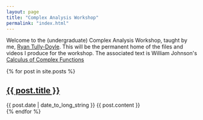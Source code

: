 ```yaml
---
layout: page
title: "Complex Analysis Workshop"
permalink: "index.html"
---
```




Welcome to the (undergraduate) Complex Analysis Workshop, taught by me, [Ryan Tully-Doyle](https://rtullydo.github.io). This will be the permanent home of the files and videos I produce for the workshop. The associated text is William Johnson's [Calculus of Complex Functions](https://bookstore.ams.org/text-71) 


  {% for post in site.posts %}
  <article>
    <h2>
      <a href="/math350/{{ post.url }}">
        {{ post.title }}
      </a>
    </h2>
    <time datetime="{{ post.date | date: "%Y-%m-%d" }}">{{ post.date | date_to_long_string }}</time>
    {{ post.content }}
  </article>
{% endfor %}
